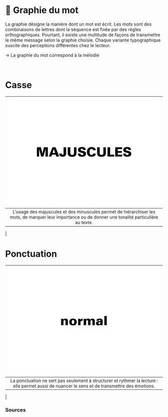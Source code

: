 # 🔡 Graphie du mot

La graphie désigne la manière dont un mot est écrit. Les mots sont des combinaisons de lettres dont la séquence est fixée par des règles orthographiques. Pourtant, il existe une multitude de façons de transmettre le même message selon la graphie choisie. Chaque variante typographique suscite des perceptions différentes chez le lecteur.

→ La graphie du mot correspond à la mélodie
  
&nbsp;

# Casse  

|![](links/0-Mot25.gif) |
|:---:|
| L’usage des majuscules et des minuscules permet de hiérarchiser les mots, de marquer leur importance ou de donner une tonalité particulière au texte.
 |

# Ponctuation  

|![](links/0-Mot51.gif) |
|:---:|
| La ponctuation ne sert pas seulement à structurer et rythmer la lecture : elle permet aussi de nuancer le sens et de transmettre des émotions.
 |



### Sources

<!-- - **Prénom Nom**  
  *Titre*, 0000 -->

<!-- [^1]: Adrian Frutiger, *Type, Sign, Symbol*, 1980 -->


